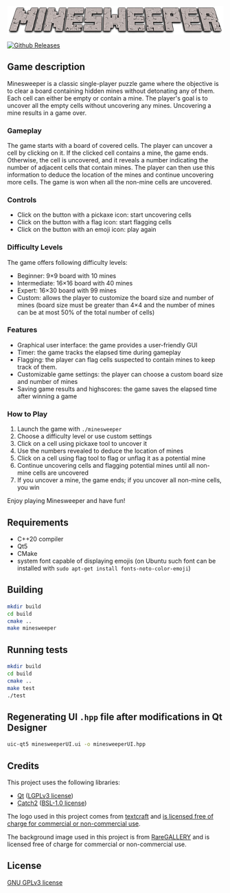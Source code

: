 <div align="center">
  <img src="resources/images/MINESWEEPER.png" alt="Minesweeper logo">
</div>

[![Github Releases](https://img.shields.io/badge/release-v1.0-brightgreen)](https://gitlab-stud.elka.pw.edu.pl/mmachnik/minesweeper)

## Game description
Minesweeper is a classic single-player puzzle game where the objective is to clear a board containing hidden mines without detonating any of them. Each cell can either be empty or contain a mine. The player's goal is to uncover all the empty cells without uncovering any mines. Uncovering a mine results in a game over.

### Gameplay
The game starts with a board of covered cells. The player can uncover a cell by clicking on it. If the clicked cell contains a mine, the game ends. Otherwise, the cell is uncovered, and it reveals a number indicating the number of adjacent cells that contain mines. The player can then use this information to deduce the location of the mines and continue uncovering more cells. The game is won when all the non-mine cells are uncovered.

### Controls
- Click on the button with a pickaxe icon: start uncovering cells
- Click on the button with a flag icon: start flagging cells
- Click on the button with an emoji icon: play again

### Difficulty Levels
The game offers following difficulty levels:

- Beginner: 9×9 board with 10 mines
- Intermediate: 16×16 board with 40 mines
- Expert: 16×30 board with 99 mines
- Custom: allows the player to customize the board size and number of mines (board size must be greater than 4×4 and the number of mines can be at most 50% of the total number of cells)

### Features
- Graphical user interface: the game provides a user-friendly GUI
- Timer: the game tracks the elapsed time during gameplay
- Flagging: the player can flag cells suspected to contain mines to keep track of them.
- Customizable game settings: the player can choose a custom board size and number of mines
- Saving game results and highscores: the game saves the elapsed time after winning a game

### How to Play
1. Launch the game with `./minesweeper`
2. Choose a difficulty level or use custom settings
3. Click on a cell using pickaxe tool to uncover it
4. Use the numbers revealed to deduce the location of mines
5. Click on a cell using flag tool to flag or unflag it as a potential mine
6. Continue uncovering cells and flagging potential mines until all non-mine cells are uncovered
7. If you uncover a mine, the game ends; if you uncover all non-mine cells, you win

Enjoy playing Minesweeper and have fun!

## Requirements
- C++20 compiler
- Qt5
- CMake
- system font capable of displaying emojis (on Ubuntu such font can be installed with `sudo apt-get install fonts-noto-color-emoji`)

## Building
```sh
mkdir build
cd build
cmake ..
make minesweeper
```

## Running tests
```sh
mkdir build
cd build
cmake ..
make test
./test
```

## Regenerating UI `.hpp` file after modifications in Qt Designer
```sh
uic-qt5 minesweeperUI.ui -o minesweeperUI.hpp
```

## Credits
This project uses the following libraries:

- [Qt](https://www.qt.io/) ([LGPLv3 license](https://www.gnu.org/licenses/lgpl-3.0.en.html))
- [Catch2](https://github.com/catchorg/Catch2) ([BSL-1.0 license](https://github.com/catchorg/Catch2/blob/devel/LICENSE.txt))

The logo used in this project comes from [textcraft](https://textcraft.net) and [is licensed free of charge for commercial or non-commercial use](https://textcraft.net/privacy.php).

The background image used in this project is from [RareGALLERY](https://rare-gallery.com) and is licensed free of charge for commercial or non-commercial use.

## License
[GNU GPLv3 license](https://www.gnu.org/licenses/gpl-3.0.html)
